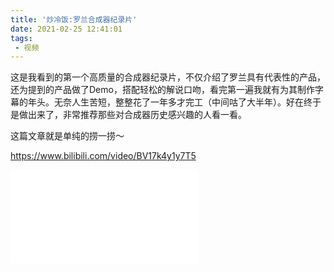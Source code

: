 ```yaml
---
title: '炒冷饭:罗兰合成器纪录片'
date: 2021-02-25 12:41:01
tags:
 - 视频
---
```


这是我看到的第一个高质量的合成器纪录片，不仅介绍了罗兰具有代表性的产品，还为提到的产品做了Demo，搭配轻松的解说口吻，看完第一遍我就有为其制作字幕的年头。无奈人生苦短，整整花了一年多才完工（中间咕了大半年）。好在终于是做出来了，非常推荐那些对合成器历史感兴趣的人看一看。

这篇文章就是单纯的捞一捞～

https://www.bilibili.com/video/BV17k4y1y7T5

<iframe src="//player.bilibili.com/player.html?aid=754502763&bvid=BV17k4y1y7T5&cid=264197222&page=1" scrolling="no" border="0" frameborder="no" framespacing="0" allowfullscreen="true"> </iframe>

 
